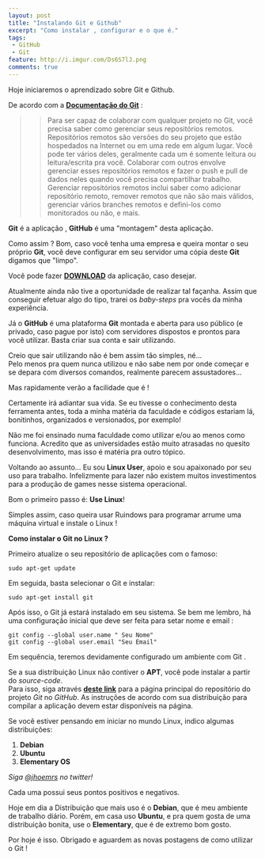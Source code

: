 ```yaml
---
layout: post
title: "Instalando Git e Github"
excerpt: "Como instalar , configurar e o que é."
tags:
 - GitHub
 - Git
feature: http://i.imgur.com/Ds6S7lJ.png
comments: true
---
```


Hoje iniciaremos o aprendizado sobre Git e Github.

De acordo com a **[Documentação do Git](https://git-scm.com/book/pt-br/v1/Git-Essencial-Trabalhando-com-Remotos)** :

> >Para ser capaz de colaborar com qualquer projeto no Git, você precisa saber como gerenciar seus repositórios remotos. Repositórios remotos são versões do seu projeto que estão hospedados na Internet ou em uma rede em algum lugar. Você pode ter vários deles, geralmente cada um é somente leitura ou leitura/escrita pra você. Colaborar com outros envolve gerenciar esses repositórios remotos e fazer o push e pull de dados neles quando você precisa compartilhar trabalho. Gerenciar repositórios remotos inclui saber como adicionar repositório remoto, remover remotos que não são mais válidos, gerenciar vários branches remotos e defini-los como monitorados ou não, e mais.

**Git** é a aplicação , **GitHub** é uma "montagem" desta aplicação.

Como assim ?
Bom, caso você tenha uma empresa e queira montar o seu próprio **Git**, você deve configurar em seu servidor uma cópia deste **Git** digamos que "limpo".

Você pode fazer **[DOWNLOAD](https://git-scm.com/downloads)**
 da aplicação, caso desejar.

Atualmente ainda não tive a oportunidade de realizar tal façanha. Assim que conseguir efetuar algo do tipo, trarei os *baby-steps* pra vocês da minha experiência.

Já o **GitHub** é uma plataforma **Git** montada e aberta para uso público (e privado, caso pague por isto) com servidores dispostos e prontos para você utilizar.
Basta criar sua conta e sair utilizando.

Creio que sair utilizando não é bem assim tão simples, né...  
Pelo menos pra quem nunca utilizou e não sabe nem por onde começar e se depara com  diversos comandos, realmente parecem assustadores...  

Mas rapidamente verão a facilidade que é !

Certamente irá adiantar sua vida. Se eu tivesse o conhecimento desta ferramenta antes, toda a minha matéria da faculdade e códigos estariam lá, bonitinhos, organizados e versionados, por exemplo!

Não me foi ensinado numa faculdade como utilizar e/ou ao menos como funciona. Acredito que as universidades estão muito atrasadas no quesito desenvolvimento, mas isso é matéria pra outro tópico.

Voltando ao assunto... Eu sou **Linux User**, apoio e sou apaixonado por seu uso para trabalho. Infelizmente para lazer não existem muitos investimentos para a produção de games nesse sistema operacional.

Bom o primeiro passo é: **Use Linux**!

Simples assim, caso queira usar Ruindows para programar arrume uma máquina virtual e instale o Linux !

**Como instalar o Git no Linux ?**

Primeiro atualize o seu repositório de aplicações com o famoso:


    sudo apt-get update


Em seguida, basta selecionar o Git e instalar:


    sudo apt-get install git


Após isso, o Git já estará instalado em seu sistema. Se bem me lembro, há uma configuração inicial que deve ser feita para setar nome e email :


    git config --global user.name " Seu Nome"
    git config --global user.email "Seu Email"


Em sequência, teremos devidamente configurado um ambiente com Git .


Se a sua distribuição Linux não contiver o **APT**, você pode instalar a partir do *source-code*.  
Para isso, siga através **[deste link](https://github.com/git/git)** para a página principal do repositório do projeto *Git* no *GitHub*. As instruções de acordo com sua distribuição para compilar a aplicação devem estar disponíveis na página.

Se você estiver pensando em iniciar no mundo Linux, indico algumas distribuições:  
1. **Debian**  
2. **Ubuntu**  
3. **Elementary OS**  

*Siga [@jhoemrs](http://www.twitter.com/jhoemrs) no twitter!*

Cada uma possui seus pontos positivos e negativos.


Hoje em dia a Distribuição que mais uso é o **Debian**, que é meu ambiente de trabalho diário.
Porém, em casa uso **Ubuntu**, e pra quem gosta de uma distribuição bonita, use o **Elementary**, que é de extremo bom gosto.

Por hoje é isso. Obrigado e aguardem as novas postagens de como utilizar o Git !
